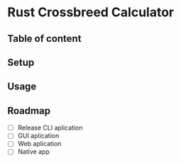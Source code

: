 # Rust Crossbreed Calculator

## Table of content


## Setup


## Usage


## Roadmap

 * [ ] Release CLI aplication
 * [ ] GUI aplication
 * [ ] Web aplication
 * [ ] Native app